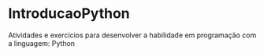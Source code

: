 # IntroducaoPython
Atividades e exercícios para desenvolver a habilidade em programação com a linguagem: Python

